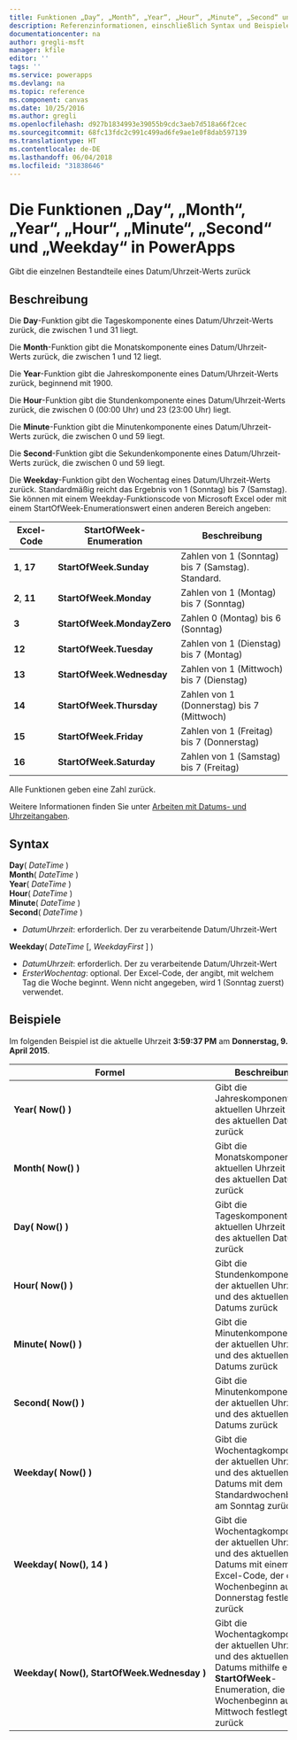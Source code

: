 ```yaml
---
title: Funktionen „Day“, „Month“, „Year“, „Hour“, „Minute“, „Second“ und „Weekday“ | Microsoft-Dokumentation
description: Referenzinformationen, einschließlich Syntax und Beispielen, für die Funktionen „Day“, „Month“, „Year“, „Hour“, „Minute“, „Second“ und „Weekday“ in PowerApps
documentationcenter: na
author: gregli-msft
manager: kfile
editor: ''
tags: ''
ms.service: powerapps
ms.devlang: na
ms.topic: reference
ms.component: canvas
ms.date: 10/25/2016
ms.author: gregli
ms.openlocfilehash: d927b1834993e39055b9cdc3aeb7d518a66f2cec
ms.sourcegitcommit: 68fc13fdc2c991c499ad6fe9ae1e0f8dab597139
ms.translationtype: HT
ms.contentlocale: de-DE
ms.lasthandoff: 06/04/2018
ms.locfileid: "31838646"
---
```

# <a name="day-month-year-hour-minute-second-and-weekday-functions-in-powerapps"></a>Die Funktionen „Day“, „Month“, „Year“, „Hour“, „Minute“, „Second“ und „Weekday“ in PowerApps
Gibt die einzelnen Bestandteile eines Datum/Uhrzeit-Werts zurück

## <a name="description"></a>Beschreibung
Die **Day**-Funktion gibt die Tageskomponente eines Datum/Uhrzeit-Werts zurück, die zwischen 1 und 31 liegt.

Die **Month**-Funktion gibt die Monatskomponente eines Datum/Uhrzeit-Werts zurück, die zwischen 1 und 12 liegt.

Die **Year**-Funktion gibt die Jahreskomponente eines Datum/Uhrzeit-Werts zurück, beginnend mit 1900.

Die **Hour**-Funktion gibt die Stundenkomponente eines Datum/Uhrzeit-Werts zurück, die zwischen 0 (00:00 Uhr) und 23 (23:00 Uhr) liegt.

Die **Minute**-Funktion gibt die Minutenkomponente eines Datum/Uhrzeit-Werts zurück, die zwischen 0 und 59 liegt.

Die **Second**-Funktion gibt die Sekundenkomponente eines Datum/Uhrzeit-Werts zurück, die zwischen 0 und 59 liegt.

Die **Weekday**-Funktion gibt den Wochentag eines Datum/Uhrzeit-Werts zurück.  Standardmäßig reicht das Ergebnis von 1 (Sonntag) bis 7 (Samstag).  Sie können mit einem Weekday-Funktionscode von Microsoft Excel oder mit einem StartOfWeek-Enumerationswert einen anderen Bereich angeben:

| Excel-Code | StartOfWeek-Enumeration | Beschreibung |
| --- | --- | --- |
| **1**, **17** |**StartOfWeek.Sunday** |Zahlen von 1 (Sonntag) bis 7 (Samstag).  Standard. |
| **2**, **11** |**StartOfWeek.Monday** |Zahlen von 1 (Montag) bis 7 (Sonntag) |
| **3** |**StartOfWeek.MondayZero** |Zahlen 0 (Montag) bis 6 (Sonntag) |
| **12** |**StartOfWeek.Tuesday** |Zahlen von 1 (Dienstag) bis 7 (Montag) |
| **13** |**StartOfWeek.Wednesday** |Zahlen von 1 (Mittwoch) bis 7 (Dienstag) |
| **14** |**StartOfWeek.Thursday** |Zahlen von 1 (Donnerstag) bis 7 (Mittwoch) |
| **15** |**StartOfWeek.Friday** |Zahlen von 1 (Freitag) bis 7 (Donnerstag) |
| **16** |**StartOfWeek.Saturday** |Zahlen von 1 (Samstag) bis 7 (Freitag) |

Alle Funktionen geben eine Zahl zurück.

Weitere Informationen finden Sie unter [Arbeiten mit Datums- und Uhrzeitangaben](../show-text-dates-times.md).

## <a name="syntax"></a>Syntax
**Day**( *DateTime* )<br>**Month**( *DateTime* )<br>**Year**( *DateTime* )<br>**Hour**( *DateTime* )<br>**Minute**( *DateTime* )<br>**Second**( *DateTime* )

* *DatumUhrzeit*: erforderlich.  Der zu verarbeitende Datum/Uhrzeit-Wert  

**Weekday**( *DateTime* [, *WeekdayFirst* ] )<br>

* *DatumUhrzeit*: erforderlich.  Der zu verarbeitende Datum/Uhrzeit-Wert 
* *ErsterWochentag*: optional.  Der Excel-Code, der angibt, mit welchem Tag die Woche beginnt.  Wenn nicht angegeben, wird 1 (Sonntag zuerst) verwendet.

## <a name="examples"></a>Beispiele
Im folgenden Beispiel ist die aktuelle Uhrzeit **3:59:37 PM** am **Donnerstag, 9. April 2015**.

| Formel | Beschreibung | Ergebnis |
| --- | --- | --- |
| **Year(&nbsp;Now()&nbsp;)** |Gibt die Jahreskomponente der aktuellen Uhrzeit und des aktuellen Datums zurück |2015 |
| **Month(&nbsp;Now()&nbsp;)** |Gibt die Monatskomponente der aktuellen Uhrzeit und des aktuellen Datums zurück |4 |
| **Day(&nbsp;Now()&nbsp;)** |Gibt die Tageskomponente der aktuellen Uhrzeit und des aktuellen Datums zurück |9 |
| **Hour(&nbsp;Now()&nbsp;)** |Gibt die Stundenkomponente der aktuellen Uhrzeit und des aktuellen Datums zurück |15 |
| **Minute(&nbsp;Now()&nbsp;)** |Gibt die Minutenkomponente der aktuellen Uhrzeit und des aktuellen Datums zurück |59 |
| **Second(&nbsp;Now()&nbsp;)** |Gibt die Minutenkomponente der aktuellen Uhrzeit und des aktuellen Datums zurück |37 |
| **Weekday(&nbsp;Now()&nbsp;)** |Gibt die Wochentagkomponente der aktuellen Uhrzeit und des aktuellen Datums mit dem Standardwochenbeginn am Sonntag zurück |5 |
| **Weekday(&nbsp;Now(),&nbsp;14&nbsp;)** |Gibt die Wochentagkomponente der aktuellen Uhrzeit und des aktuellen Datums mit einem Excel-Code, der den Wochenbeginn auf Donnerstag festlegt, zurück |1 |
| **Weekday(&nbsp;Now(),&nbsp;StartOfWeek.Wednesday&nbsp;)** |Gibt die Wochentagkomponente der aktuellen Uhrzeit und des aktuellen Datums mithilfe einer **StartOfWeek**-Enumeration, die den Wochenbeginn auf Mittwoch festlegt, zurück |2 |

